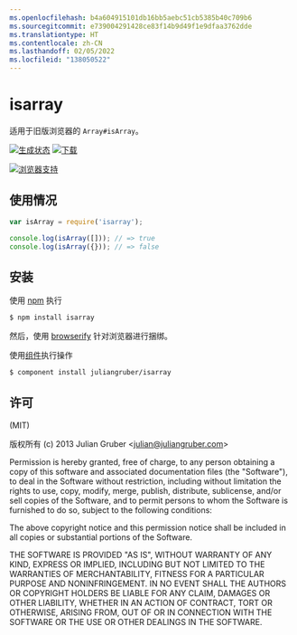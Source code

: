 ```yaml
---
ms.openlocfilehash: b4a604915101db16bb5aebc51cb5385b40c709b6
ms.sourcegitcommit: e739004291428ce83f14b9d49f1e9dfaa3762dde
ms.translationtype: HT
ms.contentlocale: zh-CN
ms.lasthandoff: 02/05/2022
ms.locfileid: "138050522"
---
```


# <a name="isarray"></a>isarray

适用于旧版浏览器的 `Array#isArray`。

[![生成状态](https://secure.travis-ci.org/juliangruber/isarray.svg)](http://travis-ci.org/juliangruber/isarray)
[![下载](https://img.shields.io/npm/dm/isarray.svg)](https://www.npmjs.org/package/isarray)

[![浏览器支持](https://ci.testling.com/juliangruber/isarray.png)
](https://ci.testling.com/juliangruber/isarray)

## <a name="usage"></a>使用情况

```js
var isArray = require('isarray');

console.log(isArray([])); // => true
console.log(isArray({})); // => false
```

## <a name="installation"></a>安装

使用 [npm](http://npmjs.org) 执行

```bash
$ npm install isarray
```

然后，使用 [browserify](https://github.com/substack/browserify) 针对浏览器进行捆绑。

使用[组件](http://component.io)执行操作

```bash
$ component install juliangruber/isarray
```

## <a name="license"></a>许可

(MIT)

版权所有 (c) 2013 Julian Gruber &lt;julian@juliangruber.com&gt;

Permission is hereby granted, free of charge, to any person obtaining a copy of this software and associated documentation files (the "Software"), to deal in the Software without restriction, including without limitation the rights to use, copy, modify, merge, publish, distribute, sublicense, and/or sell copies of the Software, and to permit persons to whom the Software is furnished to do so, subject to the following conditions:

The above copyright notice and this permission notice shall be included in all copies or substantial portions of the Software.

THE SOFTWARE IS PROVIDED "AS IS", WITHOUT WARRANTY OF ANY KIND, EXPRESS OR IMPLIED, INCLUDING BUT NOT LIMITED TO THE WARRANTIES OF MERCHANTABILITY, FITNESS FOR A PARTICULAR PURPOSE AND NONINFRINGEMENT. IN NO EVENT SHALL THE AUTHORS OR COPYRIGHT HOLDERS BE LIABLE FOR ANY CLAIM, DAMAGES OR OTHER LIABILITY, WHETHER IN AN ACTION OF CONTRACT, TORT OR OTHERWISE, ARISING FROM, OUT OF OR IN CONNECTION WITH THE SOFTWARE OR THE USE OR OTHER DEALINGS IN THE SOFTWARE.
